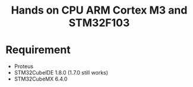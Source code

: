 <div align="center">

# Hands on CPU ARM Cortex M3 and STM32F103

</div>

# Requirement
- Proteus
- STM32CubeIDE 1.8.0 (1.7.0 still works)
- STM32CubeMX 6.4.0
